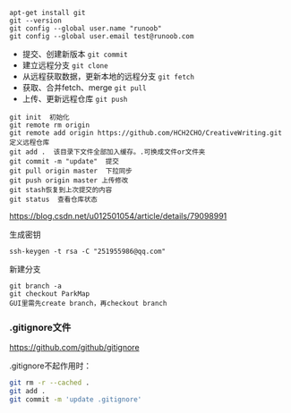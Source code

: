 ```
apt-get install git
git --version
git config --global user.name "runoob"
git config --global user.email test@runoob.com
```

- 提交、创建新版本  `git commit`
- 建立远程分支   `git clone`
- 从远程获取数据，更新本地的远程分支  `git fetch`
- 获取、合并fetch、merge  `git pull`
- 上传、更新远程仓库  `git push`


```
git init  初始化
git remote rm origin
git remote add origin https://github.com/HCH2CHO/CreativeWriting.git  定义远程仓库
git add .  该目录下文件全部加入缓存。.可换成文件or文件夹
git commit -m "update"  提交
git pull origin master  下拉同步
git push origin master 上传修改
git stash恢复到上次提交的内容
git status  查看仓库状态
```

https://blog.csdn.net/u012501054/article/details/79098991



生成密钥

```
ssh-keygen -t rsa -C "251955986@qq.com"
```



新建分支

```
git branch -a
git checkout ParkMap
GUI里需先create branch，再checkout branch
```



### .gitignore文件

<https://github.com/github/gitignore>

.gitignore不起作用时：

```bash
git rm -r --cached .
git add .
git commit -m 'update .gitignore'
```

